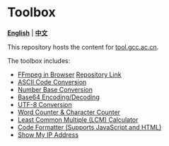 # Toolbox

[**English**](./README.md) | [**中文**](./README_ZH.md)

This repository hosts the content for [tool.gcc.ac.cn](https://tool.gcc.ac.cn).

The toolbox includes:
- [FFmpeg in Browser](https://ffmpeg.gcc.ac.cn/en/index.html) [Repository Link](https://github.com/chn-lee-yumi/ffmpeg_in_browser)
- [ASCII Code Conversion](https://tool.gcc.ac.cn/en/ascii.html)
- [Number Base Conversion](https://tool.gcc.ac.cn/en/base_converter.html)
- [Base64 Encoding/Decoding](https://tool.gcc.ac.cn/en/base64.html)
- [UTF-8 Conversion](https://tool.gcc.ac.cn/en/utf8.html)
- [Word Counter & Character Counter](https://tool.gcc.ac.cn/en/word_count.html)
- [Least Common Multiple (LCM) Calculator](https://tool.gcc.ac.cn/en/lcm.html)
- [Code Formatter (Supports JavaScript and HTML)](https://tool.gcc.ac.cn/en/formatter.html)
- [Show My IP Address](https://ip.gcc.ac.cn/)
